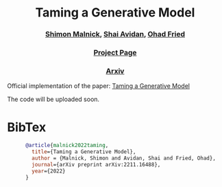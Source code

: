 <h1 style="text-align: center;">
Taming a Generative Model
</h1>

<h3 style="text-align: center;">
<a href="https://www.linkedin.com/in/shimon-malnick-1b8404125/">Shimon Malnick</a>,
<a href="http://www.eng.tau.ac.il/~avidan/"> Shai Avidan</a>,
<a href="https://www.ohadf.com/"> Ohad Fried</a>
</h3>

<h3 style="text-align: center;">
<a href="https://shimonmalnick.github.io/GenTame/">Project Page</a>
</h3>
<h3 style="text-align: center;">
<a href="https://arxiv.org/abs/2211.16488">Arxiv</a>
</h3>

Official implementation of the paper: [Taming a Generative Model](https://arxiv.org/pdf/2211.16488.pdf)

The code will be uploaded soon.

# BibTex
```bib
      @article{malnick2022taming,
        title={Taming a Generative Model},
        author = {Malnick, Shimon and Avidan, Shai and Fried, Ohad},
        journal={arXiv preprint arXiv:2211.16488},
        year={2022}
      }
```